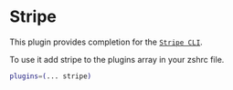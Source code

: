 # Stripe

This plugin provides completion for the
[`Stripe CLI`](https://stripe.com/docs/stripe-cli).

To use it add stripe to the plugins array in your zshrc file.

```bash
plugins=(... stripe)
```
